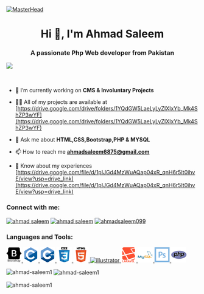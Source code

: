 [![MasterHead](https://www.cdmi.in/courses@2x/web-developments.webp)](https://rishavchanda.io)

<h1 align="center">Hi 👋, I'm Ahmad Saleem</h1>
<h3 align="center">A passionate Php Web developer from Pakistan</h3>
 
 
<p align="left"> <img src="[https://cdn.dribbble.com/users/1162077/screenshots/3848914/programmer.gif](https://img.freepik.com/free-vector/hacker-operating-laptop-cartoon-icon-illustration-technology-icon-concept-isolated-flat-cartoon-style_138676-2387.jpg?size=338&ext=jpg&ga=GA1.1.1413502914.1696982400&semt=ais)" /> </p>

<p align="left"> <a href="https://twitter.com/" target="blank"><img src="https://img.shields.io/twitter/follow/?logo=twitter&style=for-the-badge" alt="" /></a> </p>

- 🔭 I’m currently working on **CMS & Involuntary Projects**

- 👨‍💻 All of my projects are available at [https://drive.google.com/drive/folders/1YQdGW5LaeLyLyZIXIxYb_Mk4ShZP3wYF](https://drive.google.com/drive/folders/1YQdGW5LaeLyLyZIXIxYb_Mk4ShZP3wYF)

- 💬 Ask me about **HTML,CSS,Bootstrap,PHP & MYSQL**

- 📫 How to reach me **ahmadsaleem6875@gmail.com**

- 📄 Know about my experiences [https://drive.google.com/file/d/1pIJGd4MzWuAQap04xR_qnH6r5It0ihvE/view?usp=drive_link](https://drive.google.com/file/d/1pIJGd4MzWuAQap04xR_qnH6r5It0ihvE/view?usp=drive_link)

<h3 align="left">Connect with me:</h3>
<p align="left">
<a href="https://linkedin.com/in/ahmad saleem" target="blank"><img align="center" src="https://raw.githubusercontent.com/rahuldkjain/github-profile-readme-generator/master/src/images/icons/Social/linked-in-alt.svg" alt="ahmad saleem" height="30" width="40" /></a>
<a href="https://fb.com/ahmad saleem" target="blank"><img align="center" src="https://raw.githubusercontent.com/rahuldkjain/github-profile-readme-generator/master/src/images/icons/Social/facebook.svg" alt="ahmad saleem" height="30" width="40" /></a>
<a href="https://instagram.com/ahmadsaleem099" target="blank"><img align="center" src="https://raw.githubusercontent.com/rahuldkjain/github-profile-readme-generator/master/src/images/icons/Social/instagram.svg" alt="ahmadsaleem099" height="30" width="40" /></a>
</p>

<h3 align="left">Languages and Tools:</h3>
<p align="left"> <a href="https://getbootstrap.com" target="_blank" rel="noreferrer"> <img src="https://raw.githubusercontent.com/devicons/devicon/master/icons/bootstrap/bootstrap-plain-wordmark.svg" alt="bootstrap" width="40" height="40"/> </a> <a href="https://www.cprogramming.com/" target="_blank" rel="noreferrer"> <img src="https://raw.githubusercontent.com/devicons/devicon/master/icons/c/c-original.svg" alt="c" width="40" height="40"/> </a> <a href="https://www.w3schools.com/cpp/" target="_blank" rel="noreferrer"> <img src="https://raw.githubusercontent.com/devicons/devicon/master/icons/cplusplus/cplusplus-original.svg" alt="cplusplus" width="40" height="40"/> </a> <a href="https://www.w3schools.com/css/" target="_blank" rel="noreferrer"> <img src="https://raw.githubusercontent.com/devicons/devicon/master/icons/css3/css3-original-wordmark.svg" alt="css3" width="40" height="40"/> </a> <a href="https://www.w3.org/html/" target="_blank" rel="noreferrer"> <img src="https://raw.githubusercontent.com/devicons/devicon/master/icons/html5/html5-original-wordmark.svg" alt="html5" width="40" height="40"/> </a> <a href="https://www.adobe.com/in/products/illustrator.html" target="_blank" rel="noreferrer"> <img src="https://www.vectorlogo.zone/logos/adobe_illustrator/adobe_illustrator-icon.svg" alt="illustrator" width="40" height="40"/> </a> <a href="https://laravel.com/" target="_blank" rel="noreferrer"> <img src="https://raw.githubusercontent.com/devicons/devicon/master/icons/laravel/laravel-plain-wordmark.svg" alt="laravel" width="40" height="40"/> </a> <a href="https://www.mysql.com/" target="_blank" rel="noreferrer"> <img src="https://raw.githubusercontent.com/devicons/devicon/master/icons/mysql/mysql-original-wordmark.svg" alt="mysql" width="40" height="40"/> </a> <a href="https://www.photoshop.com/en" target="_blank" rel="noreferrer"> <img src="https://raw.githubusercontent.com/devicons/devicon/master/icons/photoshop/photoshop-line.svg" alt="photoshop" width="40" height="40"/> </a> <a href="https://www.php.net" target="_blank" rel="noreferrer"> <img src="https://raw.githubusercontent.com/devicons/devicon/master/icons/php/php-original.svg" alt="php" width="40" height="40"/> </a> </p>

<p><img align="left" src="https://github-readme-stats.vercel.app/api/top-langs?username=ahmad-saleem1&show_icons=true&locale=en&layout=compact" alt="ahmad-saleem1" /></p>

<p>&nbsp;<img align="center" src="https://github-readme-stats.vercel.app/api?username=ahmad-saleem1&show_icons=true&locale=en" alt="ahmad-saleem1" /></p>

<p><img align="center" src="https://github-readme-streak-stats.herokuapp.com/?user=ahmad-saleem1&" alt="ahmad-saleem1" /></p>
